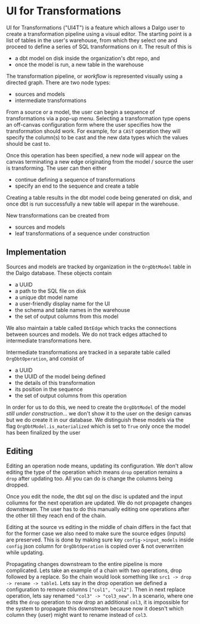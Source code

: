 # UI for Transformations

UI for Transformations ("UI4T") is a feature which allows a Dalgo user to create a transformation pipeline using a visual editor. The starting point is a list of tables in the user's warehouse, from which they select one and proceed to define a series of SQL transformations on it. The result of this is

- a dbt model on disk inside the organization's dbt repo, and
- once the model is run, a new table in the warehouse

The transformation pipeline, or _workflow_ is represented visually using a directed graph. There are two node types:

- sources and models
- intermediate transformations

From a source or a model, the user can begin a sequence of transformations via a pop-up menu. Selecting a transformation type opens an off-canvas configuration form where the user specifies how the transformation should work. For example, for a `CAST` operation they will specify the column(s) to be cast and the new data types which the values should be cast to.

Once this operation has been specified, a new node will appear on the canvas terminating a new edge originating from the model / source the user is transforming. The user can then either

- continue defining a sequence of transformations
- specify an end to the sequence and create a table

Creating a table results in the dbt model code being generated on disk, and once dbt is run successfully a new table will apepar in the warehouse.

New transformations can be created from 

- sources and models
- leaf transformations of a sequence under construction

## Implementation

Sources and models are tracked by organization in the `OrgDbtModel` table in the Dalgo database. These objects contain

- a UUID
- a path to the SQL file on disk
- a unique dbt model name
- a user-friendly display name for the UI
- the schema and table names in the warehouse
- the set of output columns from this model

We also maintain a table called `DbtEdge` which tracks the connections between sources and models. We do not track edges attached to intermediate transformations here.

Intermediate transformations are tracked in a separate table called `OrgDbtOperation`, and consist of

- a UUID
- the UUID of the model being defined
- the details of this transformation
- its position in the sequence
- the set of output columns from this operation

In order for us to do this, we need to create the `OrgDbtModel` of the model _still under construction_... we don't show it to the user on the design canvas but we do create it in our database. We distinguish these models via the flag `OrgDbtModel.is_materialized` which is set to `True` only once the model has been finalized by the user


## Editing

Editing an operation node means, updating its configuration. We don't allow editing the type of the operation which means `drop` operation remains a `drop` after updating too. All you can do is change the columns being dropped.

Once you edit the node, the dbt sql on the disc is updated and the input coliumns for the next operation are updated. We do not propagete changes downstream. The user has to do this manually editing one operations after the other till they reach end of the chain. 

Editing at the source vs editing in the middle of chain differs in the fact that for the former case we also need to make sure the source edges (inputs) are preserved. This is done by making sure key  `config->input_models` inside `config` json column for `OrgDbtOperation` is copied over & not overwrriten while updating.

Propagating changes downstream to the entire pipeline is more complicated. Lets take an example of a chain with two operations, drop followed by a replace. So the chain would look something like `src1 -> drop -> rename -> table1`. Lets say in the drop operation we defined a configuration to remove columns `["col1", "col2"]`. Then in next replace operation, lets say renamed `"col3" -> "col3_new"`. In a scenario, where one edits the `drop` operation to now drop an additional `col3`, it is impossible for the system to propagate this downstream because now it doesn't which column they (user) might want to rename instead of `col3`.